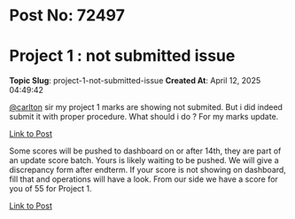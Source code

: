 # Post No: 72497
# Project 1 : not submitted issue
**Topic Slug**: project-1-not-submitted-issue
**Created At**: April 12, 2025 04:49:42

<a class="mention" href="/u/carlton">@carlton</a> sir my project 1 marks are showing not submited. But i did indeed submit it with proper procedure. What should i do ? For my marks update.

[Link to Post](https://discourse.onlinedegree.iitm.ac.in/t/project-1-not-submitted-issue/618435)

Some scores will be pushed to dashboard on or after 14th, they are part of an update score batch. Yours is likely waiting to be pushed. We will give a discrepancy form after endterm. If your score is not showing on dashboard, fill that and operations will have a look. From our side we have a score for you of 55 for Project 1.

[Link to Post](https://discourse.onlinedegree.iitm.ac.in/t/project-1-not-submitted-issue/618453)

